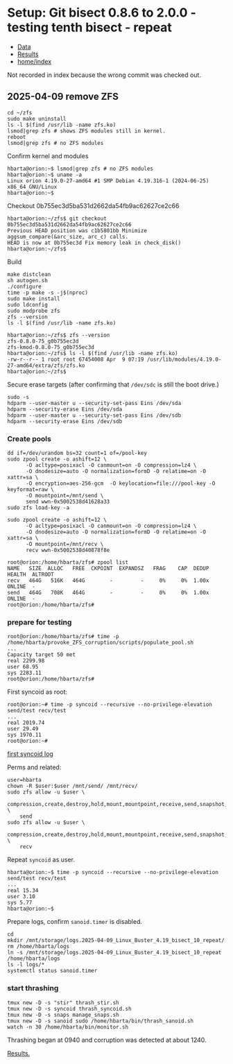 # Setup: Git bisect 0.8.6 to 2.0.0 - testing tenth bisect - repeat

* [Data](./data.md)
* [Results](./results.md)
* [home/index](./../../index.md)

Not recorded in index because the wrong commit was checked out.

## 2025-04-09 remove ZFS

```text
cd ~/zfs
sudo make uninstall
ls -l $(find /usr/lib -name zfs.ko)
lsmod|grep zfs # shows ZFS modules still in kernel.
reboot
lsmod|grep zfs # no ZFS modules
```

Confirm kernel and modules

```text
hbarta@orion:~$ lsmod|grep zfs # no ZFS modules
hbarta@orion:~$ uname -a
Linux orion 4.19.0-27-amd64 #1 SMP Debian 4.19.316-1 (2024-06-25) x86_64 GNU/Linux
hbarta@orion:~$ 
```

Checkout 0b755ec3d5ba531d2662da54fb9ac62627ce2c66

```text
hbarta@orion:~/zfs$ git checkout 0b755ec3d5ba531d2662da54fb9ac62627ce2c66
Previous HEAD position was c1b5801bb Minimize aggsum_compare(&arc_size, arc_c) calls.
HEAD is now at 0b755ec3d Fix memory leak in check_disk()
hbarta@orion:~/zfs$ 
```

Build 

```text
make distclean
sh autogen.sh
./configure
time -p make -s -j$(nproc)
sudo make install
sudo ldconfig
sudo modprobe zfs
zfs --version
ls -l $(find /usr/lib -name zfs.ko)
```

```text
hbarta@orion:~/zfs$ zfs --version
zfs-0.8.0-75_g0b755ec3d
zfs-kmod-0.8.0-75_g0b755ec3d
hbarta@orion:~/zfs$ ls -l $(find /usr/lib -name zfs.ko)
-rw-r--r-- 1 root root 67454008 Apr  9 07:19 /usr/lib/modules/4.19.0-27-amd64/extra/zfs/zfs.ko
hbarta@orion:~/zfs$ 
```

Secure erase targets (after confirming that `/dev/sdc` is still the boot drive.)

```text
sudo -s
hdparm --user-master u --security-set-pass Eins /dev/sda
hdparm --security-erase Eins /dev/sda
hdparm --user-master u --security-set-pass Eins /dev/sdb
hdparm --security-erase Eins /dev/sdb
```

### Create pools

```text
dd if=/dev/urandom bs=32 count=1 of=/pool-key 
sudo zpool create -o ashift=12 \
      -O acltype=posixacl -O canmount=on -O compression=lz4 \
      -O dnodesize=auto -O normalization=formD -O relatime=on -O xattr=sa \
      -O encryption=aes-256-gcm  -O keylocation=file:///pool-key -O keyformat=raw \
      -O mountpoint=/mnt/send \
      send wwn-0x5002538d41628a33
sudo zfs load-key -a

sudo zpool create -o ashift=12 \
      -O acltype=posixacl -O canmount=on -O compression=lz4 \
      -O dnodesize=auto -O normalization=formD -O relatime=on -O xattr=sa \
      -O mountpoint=/mnt/recv \
      recv wwn-0x5002538d40878f8e
```

```text
root@orion:/home/hbarta/zfs# zpool list
NAME   SIZE  ALLOC   FREE  CKPOINT  EXPANDSZ   FRAG    CAP  DEDUP    HEALTH  ALTROOT
recv   464G   516K   464G        -         -     0%     0%  1.00x    ONLINE  -
send   464G   708K   464G        -         -     0%     0%  1.00x    ONLINE  -
root@orion:/home/hbarta/zfs# 
```

### prepare for testing

```text
root@orion:/home/hbarta/zfs# time -p /home/hbarta/provoke_ZFS_corruption/scripts/populate_pool.sh
...
Capacity target 50 met
real 2299.98
user 68.95
sys 2283.11
root@orion:/home/hbarta/zfs# 
```

First syncoid as root:

```text
root@orion:~# time -p syncoid --recursive --no-privilege-elevation send/test recv/test
...
real 2019.74
user 29.49
sys 1970.11
root@orion:~# 
```

[first syncoid log](./data.md#2025-04-09-first-syncoid)

Perms and related:

```text
user=hbarta
chown -R $user:$user /mnt/send/ /mnt/recv/
sudo zfs allow -u $user \
    compression,create,destroy,hold,mount,mountpoint,receive,send,snapshot,destroy,rollback \
    send
sudo zfs allow -u $user \
    compression,create,destroy,hold,mount,mountpoint,receive,send,snapshot,destroy,rollback \
    recv
```

Repeat `syncoid` as user.

```text
hbarta@orion:~$ time -p syncoid --recursive --no-privilege-elevation send/test recv/test
...
real 15.34
user 3.10
sys 5.77
hbarta@orion:~$ 
```

Prepare logs, confirm `sanoid.timer` is disabled.

```text
cd
mkdir /mnt/storage/logs.2025-04-09_Linux_Buster_4.19_bisect_10_repeat/
rm /home/hbarta/logs
ln -s /mnt/storage/logs.2025-04-09_Linux_Buster_4.19_bisect_10_repeat /home/hbarta/logs
ls -l logs/*
systemctl status sanoid.timer
```


### start thrashing

```text
tmux new -D -s "stir" thrash_stir.sh
tmux new -D -s syncoid thrash_syncoid.sh
tmux new -D -s snaps manage_snaps.sh
tmux new -D -s sanoid sudo /home/hbarta/bin/thrash_sanoid.sh
watch -n 30 /home/hbarta/bin/monitor.sh
```

Thrashing began at 0940 and corruption was detected at about 1240.

[Results.](./results.md)
